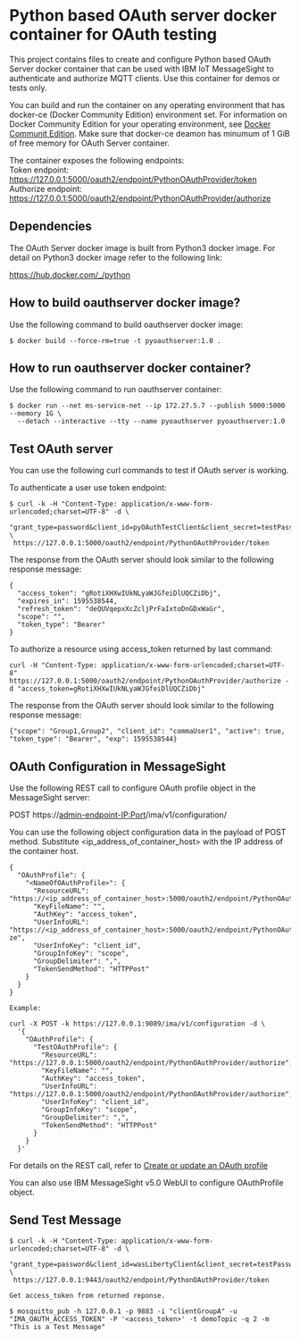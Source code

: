 # Python based OAuth server docker container for OAuth testing

This project contains files to create and configure Python based OAuth Server docker container 
that can be used with IBM IoT MessageSight to authenticate and authorize MQTT clients. 
Use this container for demos or tests only.

You can build and run the container on any operating environment that has
docker-ce (Docker Community Edition) environment set. For information on Docker Community Edition for your
operating environment, see [Docker Communit Edition](https://store.docker.com/search?q=Docker%20Community%20Edition&type=edition&offering=community).
Make sure that docker-ce deamon has minumum of 1 GiB of free memory for OAuth Server container.

The container exposes the following endpoints: <br>
Token endpoint:     https://127.0.0.1:5000/oauth2/endpoint/PythonOAuthProvider/token <br>
Authorize endpoint: https://127.0.0.1:5000/oauth2/endpoint/PythonOAuthProvider/authorize <br>

## Dependencies

The OAuth Server docker image is built from Python3 docker image. For detail on Python3 docker image refer to the following link:

https://hub.docker.com/_/python

## How to build oauthserver docker image?

Use the following command to build oauthserver docker image:
```
$ docker build --force-rm=true -t pyoauthserver:1.0 .
```

## How to run oauthserver docker container?

Use the following command to run oauthserver container:
```
$ docker run --net ms-service-net --ip 172.27.5.7 --publish 5000:5000 --memory 1G \
  --detach --interactive --tty --name pyoauthserver pyoauthserver:1.0
```

## Test OAuth server

You can use the following curl commands to test if OAuth server is working.

To authenticate a user use token endpoint:

```
$ curl -k -H "Content-Type: application/x-www-form-urlencoded;charset=UTF-8" -d \
 "grant_type=password&client_id=pyOAuthTestClient&client_secret=testPassw0rd&username=spaceUser1&password=testPassw0rd" \
 https://127.0.0.1:5000/oauth2/endpoint/PythonOAuthProvider/token

```

The response from the OAuth server should look similar to the following response message:

```
{
  "access_token": "gRotiXHXwIUkNLyaWJGfeiDlUQCZiDbj",
  "expires_in": 1595538544,
  "refresh_token": "deQUVqepxXcZcljPrFaIxtoDnGDxWaGr",
  "scope": "",
  "token_type": "Bearer"
}

```

To authorize a resource using access_token returned by last command:

```
curl -H "Content-Type: application/x-www-form-urlencoded;charset=UTF-8" https://127.0.0.1:5000/oauth2/endpoint/PythonOAuthProvider/authorize -d "access_token=gRotiXHXwIUkNLyaWJGfeiDlUQCZiDbj"
```

The response from the OAuth server should look similar to the following response message:
```
{"scope": "Group1,Group2", "client_id": "commaUser1", "active": true, "token_type": "Bearer", "exp": 1595538544}
```

## OAuth Configuration in MessageSight 

Use the following REST call to configure OAuth profile object in the MessageSight server:

POST https://<admin-endpoint-IP:Port>/ima/v1/configuration/

You can use the following object configuration data in the payload of POST method.
Substitute <ip_address_of_container_host> with the IP address of the container host.

```
{    
  "OAuthProfile": {
    "<NameOfOAuthProfile>": {
      "ResourceURL": "https://<ip_address_of_container_host>:5000/oauth2/endpoint/PythonOAuthProvider/authorize",
      "KeyFileName": "",
      "AuthKey": "access_token",
      "UserInfoURL": "https://<ip_address_of_container_host>:5000/oauth2/endpoint/PythonOAuthProvider/authori
ze",
      "UserInfoKey": "client_id",
      "GroupInfoKey": "scope",
      "GroupDelimiter": ",",
      "TokenSendMethod": "HTTPPost"
    } 
  }
}

Example:

curl -X POST -k https://127.0.0.1:9089/ima/v1/configuration -d \
  '{
    "OAuthProfile": {
      "TestOAuthProfile": {
        "ResourceURL": "https://127.0.0.1:5000/oauth2/endpoint/PythonOAuthProvider/authorize",
        "KeyFileName": "",
        "AuthKey": "access_token",
        "UserInfoURL": "https://127.0.0.1:5000/oauth2/endpoint/PythonOAuthProvider/authorize",
        "UserInfoKey": "client_id",
        "GroupInfoKey": "scope",
        "GroupDelimiter": ",",
        "TokenSendMethod": "HTTPPost"
      }
    }
  }'

```

For details on the REST call, refer to [Create or update an OAuth profile](https://www.ibm.com/support/knowledgecenter/en/SSWMAJ_2.0.0/com.ibm.ism.doc/Reference/SecurityCmd/cmd_create_update_oauth.html)

You can also use IBM MessageSight v5.0 WebUI to configure OAuthProfile object.

## Send Test Message

```
$ curl -k -H "Content-Type: application/x-www-form-urlencoded;charset=UTF-8" -d \
 "grant_type=password&client_id=wasLibertyClient&client_secret=testPassw0rd&username=commmaUser1&password=testPassw0rd" \
 https://127.0.0.1:9443/oauth2/endpoint/PythonOAuthProvider/token

Get access_token from returned reponse.

$ mosquitto_pub -h 127.0.0.1 -p 9883 -i "clientGroupA" -u "IMA_OAUTH_ACCESS_TOKEN" -P '<access_token>' -t demoTopic -q 2 -m "This is a Test Message"

```

